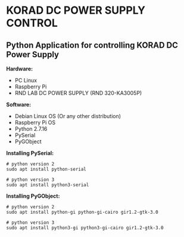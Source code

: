 # KORAD DC POWER SUPPLY CONTROL
## Python Application for controlling KORAD DC Power Supply 

**Hardware:**
- PC Linux
- Raspberry Pi
- RND LAB DC POWER SUPPLY
  (RND 320-KA3005P)

**Software:**
- Debian Linux OS
  (Or any other distribution)
- Raspberry Pi OS
- Python 2.7.16
- PySerial
- PyGObject

**Installing PySerial:**
```
# python version 2
sudo apt install python-serial

# python version 3
sudo apt install python3-serial
```
**Installing PyGObject:**
```
# python version 2
sudo apt install python-gi python-gi-cairo gir1.2-gtk-3.0

# python version 3
sudo apt install python3-gi python3-gi-cairo gir1.2-gtk-3.0
```
